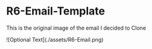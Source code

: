 # R6-Email-Template
<p>This is the original image of the email I decided to Clone</p> 
![Optional Text](./assets/R6-Email.png)